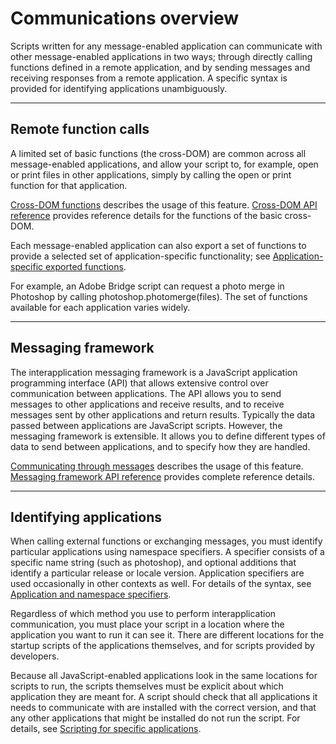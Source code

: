 # Communications overview

Scripts written for any message-enabled application can communicate with other message-enabled
applications in two ways; through directly calling functions defined in a remote application, and by
sending messages and receiving responses from a remote application. A specific syntax is provided for
identifying applications unambiguously.

---

## Remote function calls

A limited set of basic functions (the cross-DOM) are common across all message-enabled applications, and
allow your script to, for example, open or print files in other applications, simply by calling the open or
print function for that application.

[Cross-DOM functions](cross-dom-functions.md) describes the usage of this feature.
[Cross-DOM API reference](cross-dom-functions.md#cross-dom-api-reference) provides reference details for the functions of the basic
cross-DOM.

Each message-enabled application can also export a set of functions to provide a selected set of
application-specific functionality; see [Application-specific exported functions](cross-dom-functions.md#application-specific-exported-functions).

For example, an Adobe Bridge script can request a photo merge in Photoshop by calling
photoshop.photomerge(files). The set of functions available for each application varies widely.

---

## Messaging framework

The interapplication messaging framework is a JavaScript application programming interface (API) that
allows extensive control over communication between applications. The API allows you to send messages
to other applications and receive results, and to receive messages sent by other applications and return
results. Typically the data passed between applications are JavaScript scripts. However, the messaging
framework is extensible. It allows you to define different types of data to send between applications, and
to specify how they are handled.

[Communicating through messages](communicating-through-messages.md) describes the usage of this feature.
[Messaging framework API reference](messaging-framework-api-reference.md) provides complete reference details.

---

## Identifying applications

When calling external functions or exchanging messages, you must identify particular applications using
namespace specifiers. A specifier consists of a specific name string (such as photoshop), and optional
additions that identify a particular release or locale version. Application specifiers are used occasionally in
other contexts as well. For details of the syntax, see [Application and namespace specifiers](application-and-namespace-specifiers.md).

Regardless of which method you use to perform interapplication communication, you must place your
script in a location where the application you want to run it can see it. There are different locations for the
startup scripts of the applications themselves, and for scripts provided by developers.

Because all JavaScript-enabled applications look in the same locations for scripts to run, the scripts
themselves must be explicit about which application they are meant for. A script should check that all
applications it needs to communicate with are installed with the correct version, and that any other
applications that might be installed do not run the script. For details, see [Scripting for specific applications](../introduction/scripting-for-specific-applications.md).

